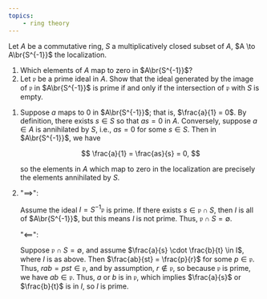 ```yaml
---
topics:
    - ring theory
---
```


<problem>

Let $A$ be a commutative ring, $S$ a multiplicatively closed subset of $A$, $A \to A\br{S^{-1}}$ the localization.

1. Which elements of $A$ map to zero in $A\br{S^{-1}}$?
2. Let $\mathfrak{p}$ be a prime ideal in $A$. Show that the ideal generated by the image of $\mathfrak{p}$ in $A\br{S^{-1}}$ is prime if and only if the intersection of $\mathfrak{p}$ with $S$ is empty.

</problem>

<solution>

1. Suppose $a$ maps to $0$ in $A\br{S^{-1}}$; that is, $\frac{a}{1} = 0$. By definition, there exists $s \in S$ so that $as = 0$ in $A$. Conversely, suppose $a \in A$ is annihilated by $S$, i.e., $as = 0$ for some $s \in S$. Then in $A\br{S^{-1}}$, we have

    $$
    \frac{a}{1}
        = \frac{as}{s}
        = 0,
    $$

    so the elements in $A$ which map to zero in the localization are precisely the elements annihilated by $S$.

2. "$\implies$":

    Assume the ideal $I = S^{-1}\mathfrak{p}$ is prime. If there exists $s \in \mathfrak{p} \cap S$, then $I$ is all of $A\br{S^{-1}}$, but this means $I$ is not prime. Thus, $\mathfrak{p} \cap S = \emptyset$.

    "$\impliedby$":

    Suppose $\mathfrak{p} \cap S = \emptyset$, and assume $\frac{a}{s} \cdot \frac{b}{t} \in I$, where $I$ is as above. Then $\frac{ab}{st} = \frac{p}{r}$ for some $p \in \mathfrak{p}$. Thus, $rab = pst \in \mathfrak{p}$, and by assumption, $r \notin \mathfrak{p}$, so because $\mathfrak{p}$ is prime, we have $ab \in \mathfrak{p}$. Thus, $a$ or $b$ is in $\mathfrak{p}$, which implies $\frac{a}{s}$ or $\frac{b}{t}$ is in $I$, so $I$ is prime.

</solution>
